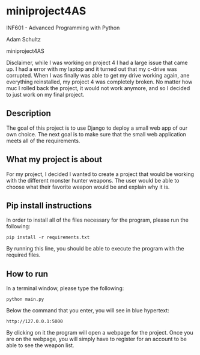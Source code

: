 # miniproject4AS

INF601 - Advanced Programming with Python

Adam Schultz

miniproject4AS

Disclaimer, while I was working on project 4 I had a large issue that came up.
I had a error with my laptop and it turned out that my c-drive was corrupted. 
When I was finally was able to get my drive working again, ane everything reinstalled, my project 4 was completely broken.
No matter how muc I rolled back the project, it would not work anymore, and so I decided to just work on my final project. 

## Description
The goal of this project is to use Django to deploy a small web app of our own choice.
The next goal is to make sure that the small web application meets all of the requirements.

## What my project is about
For my project, I decided I wanted to create a project that would be working with the different monster hunter weapons.
The user would be able to choose what their favorite weapon would be and explain why it is. 

## Pip install instructions
In order to install all of the files necessary for the program,
please run the following:
```
pip install -r requirements.txt
```
By running this line, you should  be able to execute the program with the required files.

## How to run
In a terminal window, please type the following:
```
python main.py
```
Below the command that you enter, you will see in blue hypertext:
```
http://127.0.0.1:5000
```
By clicking on it the program will open a webpage for the project. 
Once you are on the webpage, you will simply have to register for an account to be able to see the weapon list. 
